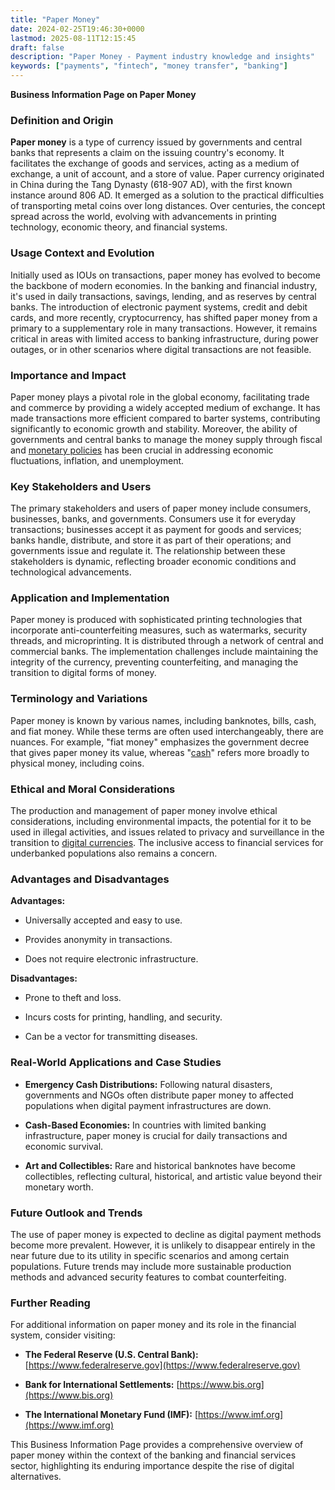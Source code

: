 ```yaml
---
title: "Paper Money"
date: 2024-02-25T19:46:30+0000
lastmod: 2025-08-11T12:15:45
draft: false
description: "Paper Money - Payment industry knowledge and insights"
keywords: ["payments", "fintech", "money transfer", "banking"]
---
```


**Business Information Page on Paper Money**

### **Definition and Origin**

**Paper money** is a type of currency issued by governments and central banks that represents a claim on the issuing country's economy. It facilitates the exchange of goods and services, acting as a medium of exchange, a unit of account, and a store of value. Paper currency originated in China during the Tang Dynasty (618-907 AD), with the first known instance around 806 AD. It emerged as a solution to the practical difficulties of transporting metal coins over long distances. Over centuries, the concept spread across the world, evolving with advancements in printing technology, economic theory, and financial systems.

### **Usage Context and Evolution**

Initially used as IOUs on transactions, paper money has evolved to become the backbone of modern economies. In the banking and financial industry, it's used in daily transactions, savings, lending, and as reserves by central banks. The introduction of electronic payment systems, credit and debit cards, and more recently, cryptocurrency, has shifted paper money from a primary to a supplementary role in many transactions. However, it remains critical in areas with limited access to banking infrastructure, during power outages, or in other scenarios where digital transactions are not feasible.

### **Importance and Impact**

Paper money plays a pivotal role in the global economy, facilitating trade and commerce by providing a widely accepted medium of exchange. It has made transactions more efficient compared to barter systems, contributing significantly to economic growth and stability. Moreover, the ability of governments and central banks to manage the money supply through fiscal and [monetary policies](https://faisalkhanllc.xyz/resources/payments-wiki/m/monetary-policy/) has been crucial in addressing economic fluctuations, inflation, and unemployment.

### **Key Stakeholders and Users**

The primary stakeholders and users of paper money include consumers, businesses, banks, and governments. Consumers use it for everyday transactions; businesses accept it as payment for goods and services; banks handle, distribute, and store it as part of their operations; and governments issue and regulate it. The relationship between these stakeholders is dynamic, reflecting broader economic conditions and technological advancements.

### **Application and Implementation**

Paper money is produced with sophisticated printing technologies that incorporate anti-counterfeiting measures, such as watermarks, security threads, and microprinting. It is distributed through a network of central and commercial banks. The implementation challenges include maintaining the integrity of the currency, preventing counterfeiting, and managing the transition to digital forms of money.

### **Terminology and Variations**

Paper money is known by various names, including banknotes, bills, cash, and fiat money. While these terms are often used interchangeably, there are nuances. For example, "fiat money" emphasizes the government decree that gives paper money its value, whereas "[cash](https://faisalkhanllc.xyz/resources/payments-wiki/c/cash/)" refers more broadly to physical money, including coins.

### **Ethical and Moral Considerations**

The production and management of paper money involve ethical considerations, including environmental impacts, the potential for it to be used in illegal activities, and issues related to privacy and surveillance in the transition to [digital currencies](https://faisalkhanllc.xyz/resources/payments-wiki/d/digital-currency/). The inclusive access to financial services for underbanked populations also remains a concern.

### **Advantages and Disadvantages**

**Advantages:**

- Universally accepted and easy to use.

- Provides anonymity in transactions.

- Does not require electronic infrastructure.

**Disadvantages:**

- Prone to theft and loss.

- Incurs costs for printing, handling, and security.

- Can be a vector for transmitting diseases.

### **Real-World Applications and Case Studies**

- **Emergency Cash Distributions:** Following natural disasters, governments and NGOs often distribute paper money to affected populations when digital payment infrastructures are down.

- **Cash-Based Economies:** In countries with limited banking infrastructure, paper money is crucial for daily transactions and economic survival.

- **Art and Collectibles:** Rare and historical banknotes have become collectibles, reflecting cultural, historical, and artistic value beyond their monetary worth.

### **Future Outlook and Trends**

The use of paper money is expected to decline as digital payment methods become more prevalent. However, it is unlikely to disappear entirely in the near future due to its utility in specific scenarios and among certain populations. Future trends may include more sustainable production methods and advanced security features to combat counterfeiting.

### **Further Reading**

For additional information on paper money and its role in the financial system, consider visiting:

- **The Federal Reserve (U.S. Central Bank):** [https://www.federalreserve.gov](https://www.federalreserve.gov)

- **Bank for International Settlements:** [https://www.bis.org](https://www.bis.org)

- **The International Monetary Fund (IMF):** [https://www.imf.org](https://www.imf.org)

This Business Information Page provides a comprehensive overview of paper money within the context of the banking and financial services sector, highlighting its enduring importance despite the rise of digital alternatives.